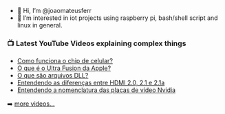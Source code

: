 - 👋 Hi, I’m @joaomateusferr
- 👀 I’m interested in iot projects using raspberry pi, bash/shell script and linux in general.

<!-- This file is based on the following repository  https://github.com/gautamkrishnar/blog-post-workflow -->

### 📺 Latest YouTube Videos explaining complex things

<!-- YOUTUBE:START -->
- [Como funciona o chip de celular?](https://www.youtube.com/watch?v=WZP7nZLYTSg)
- [O que é o Ultra Fusion da Apple?](https://www.youtube.com/watch?v=CwNLZ09uEDc)
- [O que são arquivos DLL?](https://www.youtube.com/watch?v=eWoLf4bIGIU)
- [Entendendo as diferenças entre HDMI 2.0, 2.1 e 2.1a](https://www.youtube.com/watch?v=g31G7Tsq8x8)
- [Entendendo a nomenclatura das placas de vídeo Nvidia](https://www.youtube.com/watch?v=X5ZcxP2IEDM)
<!-- YOUTUBE:END -->

➡️ [more videos...](https://www.youtube.com/technojohn)
